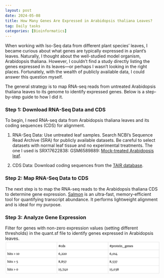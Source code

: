 ```yaml
---
layout: post
date: 2024-05-08
title: How Many Genes Are Expressed in Arabidopsis thaliana Leaves?
tag: Daily tasks
categories: [Bioinformatics]
---
```


When working with Iso-Seq data from different plant species’ leaves, I became curious about what genes are typically expressed in a plant’s leaves. Naturally, I thought about the well-studied model organism, Arabidopsis thaliana. However, I couldn’t find a study directly listing the genes expressed in its leaves—or perhaps I wasn’t looking in the right places. Fortunately, with the wealth of publicly available data, I could answer this question myself.
<!--more-->

The general strategy is to map RNA-seq reads from untreated Arabidopsis thaliana leaves to its genome to identify expressed genes. Below is a step-by-step guide to how I did it.

### Step 1: Download RNA-Seq Data and CDS
To begin, I need RNA-seq data from Arabidopsis thaliana leaves and its coding sequences (CDS) for alignment.

1. RNA-Seq Data: Use untreated leaf samples. Search NCBI’s Sequence Read Archive (SRA) for publicly available datasets. Be careful to select datasets with normal leaf tissue and no experimental treatments. The one I used is SRX17622838: GSM6589889: [Mock-treated Arabidopsis leaf](https://www.ncbi.nlm.nih.gov/sra/SRX17622838[accn]).

2. CDS Data: Download coding sequences from the [TAIR database](https://www.arabidopsis.org/).

### Step 2: Map RNA-Seq Data to CDS
The next step is to map the RNA-seq reads to the Arabidopsis thaliana CDS to determine gene expression. [Salmon](https://salmon.readthedocs.io/en/latest/salmon.html) is an ultra-fast, memory-efficient tool for quantifying transcript abundance. It performs lightweight alignment and is ideal for my purpose.

### Step 3: Analyze Gene Expression
Filter for genes with non-zero expression values (setting different thresholds) in the quant.sf file to identify genes expressed in Arabidopsis leaves.
<img src="/assets/img/Arabidopsis-thaliana-genes-leaves.jpg" style="display: flex; flex-direction: column; align-items: center; max-width: 100%; margin: 0 auto;">